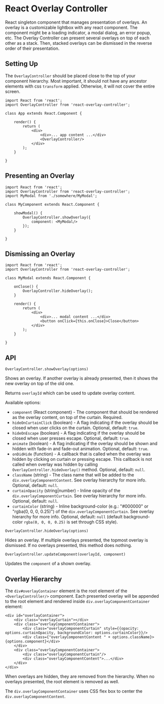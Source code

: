 # React Overlay Controller

React singleton component that manages presentation of overlays. An
overlay is a customizable lightbox with any react component. The component
might be a loading indicator, a modal dialog, an error popup, etc. The
Overlay Controller can present several overlays on top of each other as
a stack. Then, stacked overlays can be dismissed in the reverse order of
their presentation.

## Setting Up

The `OverlayController` should be placed close to the top of your
component hierarchy. Most important, it should not have any ancestor
elements with css `transform` applied. Otherwise, it will not cover the
entire screen.

```
import React from 'react';
import OverlayController from 'react-overlay-controller';

class App extends React.Component {

    render() {
        return (
            <div>
                <div>... app content ...</div>
                <OverlayController/>
            </div>
        );
    }

}
```

## Presenting an Overlay

```
import React from 'react';
import OverlayController from 'react-overlay-controller';
import MyModal from './somewhere/MyModal';

class MyComponent extends React.Component {

    showModal() {
        OverlayController.showOverlay({
            component: <MyModal/>
        });
    }

}
```

## Dismissing an Overlay

```
import React from 'react';
import OverlayController from 'react-overlay-controller';

class MyModal extends React.Component {

    onClose() {
        OverlayController.hideOverlay();
    }

    render() {
        return (
            <div>
                <div>... modal content ...</div>
                <button onClick={this.onClose}>Close</button>
            </div>
        );
    }

}
```

## API

`OverlayController.showOverlay(options)`

Shows an overlay. If another overlay is already presented, then it shows
the new overlay on top of the old one.

Returns `overlayId` which can be used to update overlay content.

Available options:

- `component` (React component) - The component that should be rendered
  as the overlay content, on top of the curtain. Required.
- `hideOnCurtainClick` (boolean) - A flag indicating if the overlay should
  be closed when user clicks on the curtain. Optional, default: `true`.
- `hideOnEscape` (boolean) - A flag indicating if the overlay should be
  closed when user presses escape. Optional, default: `true`.
- `animate` (boolean) - A flag indicating if the overlay should be
  shown and hidden with fade-in and fade-out animation. Optional,
  default: `true`.
- `onDidHide` (function) - A callback that is called when the overlay
  was hidden by clicking on curtain or pressing escape. This callback is
  not called when overlay was hidden by calling `OverlayController.hideOverlay()`
  method. Optional, default: `null`.
- `className` (string) - The class name that will be added to the
  `div.overlayComponentContent`. See overlay hierarchy for more info.
  Optional, default: `null`.
- `curtainOpacity` (string|number) - Inline opacity of the
  `div.overlayComponentCurtain`. See overlay hierarchy for more info.
  Optional, default: `null`.
- `curtainColor` (string) - Inline background-color (e.g.: "#000000" or
  "rgba(0, 0, 0, 0.25)") of the `div.overlayComponentCurtain`. See overlay
  hierarchy for more info. Optional, default: `null` (default
  background-color `rgba(0, 0, 0, 0.25)` is set through CSS style).

`OverlayController.hideOverlay(options)`

Hides an overlay. If multiple overlays presented, the topmost overlay is
dismissed. If no overlays presented, this method does nothing.

`OverlayController.updateComponent(overlayId, component)`

Updates the `component` of a shown overlay.

## Overlay Hierarchy

The `div#overlayContainer` element is the root element of the
`<OverlayController/>` component. Each presented overlay will be appended
to the root element and rendered inside `div.overlayComponentContainer`
element:

```
<div id="overlayContainer">
    <div class="overlayCurtain"></div>
    <div class="overlayComponentContainer">
        <div class="overlayComponentCurtain" style={{opacity: options.curtainOpacity, backgroundColor: options.curtainColor}}/>
        <div class={"overlayComponentContent " + options.className}>{options.component}</div>
    </div>
    <div class="overlayComponentContainer">
        <div class="overlayComponentCurtain"/>
        <div class="overlayComponentContent">...</div>
    </div>
</div>
```

When overlays are hidden, they are removed from the hierarchy. When no
overlays presented, the root element is removed as well.

The `div.overlayComponentContainer` uses CSS flex box to center the
`div.overlayComponentContent`.
